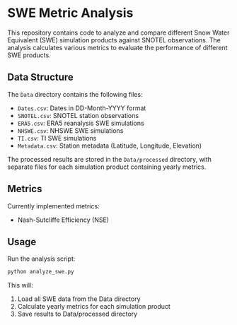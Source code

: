 # SWE Metric Analysis

This repository contains code to analyze and compare different Snow Water Equivalent (SWE) simulation products against SNOTEL observations. The analysis calculates various metrics to evaluate the performance of different SWE products.

## Data Structure

The `Data` directory contains the following files:
- `Dates.csv`: Dates in DD-Month-YYYY format
- `SNOTEL.csv`: SNOTEL station observations
- `ERA5.csv`: ERA5 reanalysis SWE simulations
- `NHSWE.csv`: NHSWE SWE simulations
- `TI.csv`: TI SWE simulations
- `Metadata.csv`: Station metadata (Latitude, Longitude, Elevation)

The processed results are stored in the `Data/processed` directory, with separate files for each simulation product containing yearly metrics.

## Metrics

Currently implemented metrics:
- Nash-Sutcliffe Efficiency (NSE)

## Usage

Run the analysis script:
```bash
python analyze_swe.py
```

This will:
1. Load all SWE data from the Data directory
2. Calculate yearly metrics for each simulation product
3. Save results to Data/processed directory 